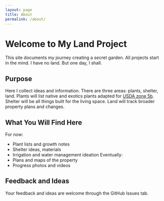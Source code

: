 ```yaml
---
layout: page
title: About
permalink: /about/
---
```


# Welcome to My Land Project

This site documents my journey creating a secret garden.
All projects start in the mind. 
I have no land. 
But one day, I shall. 

## Purpose

Here I collect ideas and information.
There are three areas: plants, shelter, land.
Plants will list native and exotics plants adapted for [USDA zone 5b]([https://example.com](https://en.wikipedia.org/wiki/Hardiness_zone#:~:text=States%20at%201a.-,Definitions,-%5Bedit%5D)).
Shelter will be all things built for the living space.
Land will track broader property plans and changes. 

## What You Will Find Here

For now:
- Plant lists and growth notes  
- Shelter ideas, materials  
- Irrigation and water management ideation
Eventually:
- Plans and maps of the property
- Progress photos and videos

## Feedback and Ideas

Your feedback and ideas are welcome through the GitHub Issues tab.
